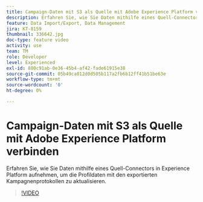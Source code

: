 ```yaml
---
title: Campaign-Daten mit S3 als Quelle mit Adobe Experience Platform verbinden
description: Erfahren Sie, wie Sie Daten mithilfe eines Quell-Connectors in Experience Platform aufnehmen, um die Profildaten mit den exportierten Kampagnenprotokollen zu aktualisieren.
feature: Data Import/Export, Data Management
jira: KT-8159
thumbnail: 336642.jpg
doc-type: feature video
activity: use
team: TM
role: Developer
level: Experienced
exl-id: 880c91ab-0e36-45b4-af42-fade61915e38
source-git-commit: 05b49ca012d0d505b117a2fb6b12ff41b51be63e
workflow-type: tm+mt
source-wordcount: '0'
ht-degree: 0%

---
```


# Campaign-Daten mit S3 als Quelle mit Adobe Experience Platform verbinden

Erfahren Sie, wie Sie Daten mithilfe eines Quell-Connectors in Experience Platform aufnehmen, um die Profildaten mit den exportierten Kampagnenprotokollen zu aktualisieren.

>[!VIDEO](https://video.tv.adobe.com/v/336642?quality=12&learn=on)
